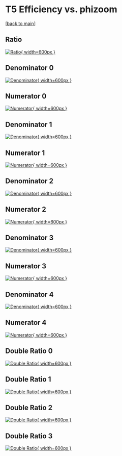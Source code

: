 # T5 Efficiency vs. phizoom

[[back to main](./)]



## Ratio

[![Ratio](../mtv/var/T5_base_13_0_eff_phizoom.png){ width=600px }](../mtv/var/T5_base_13_0_eff_phizoom.pdf)

## Denominator 0

[![Denominator](../mtv/den/T5_base_13_0_eff_phizoom_den0.png){ width=600px }](../mtv/den/T5_base_13_0_eff_phizoom_den0.pdf)

## Numerator 0

[![Numerator](../mtv/num/T5_base_13_0_eff_phizoom_num0.png){ width=600px }](../mtv/num/T5_base_13_0_eff_phizoom_num0.pdf)

## Denominator 1

[![Denominator](../mtv/den/T5_base_13_0_eff_phizoom_den1.png){ width=600px }](../mtv/den/T5_base_13_0_eff_phizoom_den1.pdf)

## Numerator 1

[![Numerator](../mtv/num/T5_base_13_0_eff_phizoom_num1.png){ width=600px }](../mtv/num/T5_base_13_0_eff_phizoom_num1.pdf)

## Denominator 2

[![Denominator](../mtv/den/T5_base_13_0_eff_phizoom_den2.png){ width=600px }](../mtv/den/T5_base_13_0_eff_phizoom_den2.pdf)

## Numerator 2

[![Numerator](../mtv/num/T5_base_13_0_eff_phizoom_num2.png){ width=600px }](../mtv/num/T5_base_13_0_eff_phizoom_num2.pdf)

## Denominator 3

[![Denominator](../mtv/den/T5_base_13_0_eff_phizoom_den3.png){ width=600px }](../mtv/den/T5_base_13_0_eff_phizoom_den3.pdf)

## Numerator 3

[![Numerator](../mtv/num/T5_base_13_0_eff_phizoom_num3.png){ width=600px }](../mtv/num/T5_base_13_0_eff_phizoom_num3.pdf)

## Denominator 4

[![Denominator](../mtv/den/T5_base_13_0_eff_phizoom_den4.png){ width=600px }](../mtv/den/T5_base_13_0_eff_phizoom_den4.pdf)

## Numerator 4

[![Numerator](../mtv/num/T5_base_13_0_eff_phizoom_num4.png){ width=600px }](../mtv/num/T5_base_13_0_eff_phizoom_num4.pdf)

## Double Ratio 0

[![Double Ratio](../mtv/ratio/T5_base_13_0_eff_phizoom_ratio0.png){ width=600px }](../mtv/ratio/T5_base_13_0_eff_phizoom_ratio0.pdf)

## Double Ratio 1

[![Double Ratio](../mtv/ratio/T5_base_13_0_eff_phizoom_ratio1.png){ width=600px }](../mtv/ratio/T5_base_13_0_eff_phizoom_ratio1.pdf)

## Double Ratio 2

[![Double Ratio](../mtv/ratio/T5_base_13_0_eff_phizoom_ratio2.png){ width=600px }](../mtv/ratio/T5_base_13_0_eff_phizoom_ratio2.pdf)

## Double Ratio 3

[![Double Ratio](../mtv/ratio/T5_base_13_0_eff_phizoom_ratio3.png){ width=600px }](../mtv/ratio/T5_base_13_0_eff_phizoom_ratio3.pdf)

